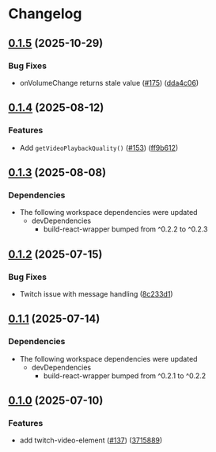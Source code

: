 # Changelog

## [0.1.5](https://github.com/muxinc/media-elements/compare/twitch-video-element@0.1.4...twitch-video-element@0.1.5) (2025-10-29)


### Bug Fixes

* onVolumeChange returns stale value ([#175](https://github.com/muxinc/media-elements/issues/175)) ([dda4c06](https://github.com/muxinc/media-elements/commit/dda4c06c692f1a10fdcb642225cc20697c8cc40f))

## [0.1.4](https://github.com/muxinc/media-elements/compare/twitch-video-element@0.1.3...twitch-video-element@0.1.4) (2025-08-12)


### Features

* Add `getVideoPlaybackQuality()` ([#153](https://github.com/muxinc/media-elements/issues/153)) ([ff9b612](https://github.com/muxinc/media-elements/commit/ff9b6128bfaeaa91a773633f60f389376d7ec9e7))

## [0.1.3](https://github.com/muxinc/media-elements/compare/twitch-video-element@0.1.2...twitch-video-element@0.1.3) (2025-08-08)


### Dependencies

* The following workspace dependencies were updated
  * devDependencies
    * build-react-wrapper bumped from ^0.2.2 to ^0.2.3

## [0.1.2](https://github.com/muxinc/media-elements/compare/twitch-video-element@0.1.1...twitch-video-element@0.1.2) (2025-07-15)


### Bug Fixes

* Twitch issue with message handling ([8c233d1](https://github.com/muxinc/media-elements/commit/8c233d13bbf552247a84e8ad77d234b7c9ccc57f))

## [0.1.1](https://github.com/muxinc/media-elements/compare/twitch-video-element@0.1.0...twitch-video-element@0.1.1) (2025-07-14)


### Dependencies

* The following workspace dependencies were updated
  * devDependencies
    * build-react-wrapper bumped from ^0.2.1 to ^0.2.2

## [0.1.0](https://github.com/muxinc/media-elements/compare/twitch-video-element-v0.0.1...twitch-video-element@0.1.0) (2025-07-10)


### Features

* add twitch-video-element ([#137](https://github.com/muxinc/media-elements/issues/137)) ([3715889](https://github.com/muxinc/media-elements/commit/3715889f341695dc6882a5028198abfaf8425352))
